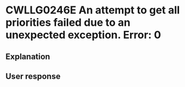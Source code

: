 # CWLLG0246E An attempt to get all priorities failed due to an unexpected exception.  Error: 0

## Explanation

## User response